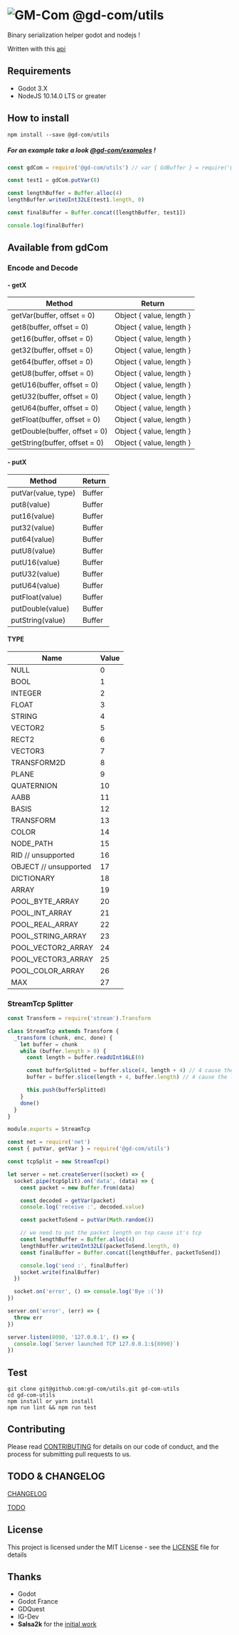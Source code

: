 # ![GM-Com](./img/logo.png) @gd-com/utils

Binary serialization helper godot and nodejs !

Written with this [api](http://docs.godotengine.org/en/stable/tutorials/misc/binary_serialization_api.html)

## Requirements

- Godot 3.X
- NodeJS 10.14.0 LTS or greater

## How to install

`npm install --save @gd-com/utils`


##### For an example take a look *[@gd-com/examples](https://github.com/gd-com/examples)* !

```javascript
const gdCom = require('@gd-com/utils') // var { GdBuffer } = require('@gd-com/utils')

const test1 = gdCom.putVar(8)

const lengthBuffer = Buffer.alloc(4)
lengthBuffer.writeUInt32LE(test1.length, 0)

const finalBuffer = Buffer.concat([lengthBuffer, test1])

console.log(finalBuffer)

```
## Available from gdCom

### Encode and Decode

#### - getX
| Method | Return |
|-------------------------------|------------------------------|
| getVar(buffer, offset = 0) | Object {   value,   length } |
| get8(buffer, offset = 0) | Object {   value,   length } |
| get16(buffer, offset = 0) | Object {   value,   length } |
| get32(buffer, offset = 0) | Object {   value,   length } |
| get64(buffer, offset = 0) | Object {   value,   length } |
| getU8(buffer, offset = 0) | Object {   value,   length } |
| getU16(buffer, offset = 0) | Object {   value,   length } |
| getU32(buffer, offset = 0) | Object {   value,   length } |
| getU64(buffer, offset = 0) | Object {   value,   length } |
| getFloat(buffer, offset = 0) | Object {   value,   length } |
| getDouble(buffer, offset = 0) | Object {   value,   length } |
| getString(buffer, offset = 0) | Object {   value,   length } |

#### - putX
| Method | Return |
|-------------------------------|------------------------------|
| putVar(value, type) | Buffer |
| put8(value) | Buffer |
| put16(value) | Buffer |
| put32(value) | Buffer |
| put64(value) | Buffer |
| putU8(value) | Buffer |
| putU16(value) | Buffer |
| putU32(value) | Buffer |
| putU64(value) | Buffer |
| putFloat(value) | Buffer |
| putDouble(value) | Buffer |
| putString(value) | Buffer |

#### TYPE

| Name | Value |
|-------------------------------|------------------------------|
| NULL | 0 |
| BOOL | 1 |
| INTEGER | 2 |
| FLOAT | 3 |
| STRING | 4 |
| VECTOR2 | 5 |
| RECT2 | 6 |
| VECTOR3 | 7 |
| TRANSFORM2D | 8 |
| PLANE | 9 |
| QUATERNION | 10 |
| AABB | 11 |
| BASIS | 12 |
| TRANSFORM | 13 |
| COLOR | 14 |
| NODE_PATH | 15 |
| RID // unsupported | 16 |
| OBJECT // unsupported | 17 |
| DICTIONARY | 18 |
| ARRAY | 19 |
| POOL_BYTE_ARRAY | 20 |
| POOL_INT_ARRAY | 21 |
| POOL_REAL_ARRAY | 22 |
| POOL_STRING_ARRAY | 23 |
| POOL_VECTOR2_ARRAY | 24 |
| POOL_VECTOR3_ARRAY | 25 |
| POOL_COLOR_ARRAY | 26 |
| MAX | 27 |

### StreamTcp Splitter

```javascript
const Transform = require('stream').Transform

class StreamTcp extends Transform {
  _transform (chunk, enc, done) {
    let buffer = chunk
    while (buffer.length > 0) {
      const length = buffer.readUInt16LE(0)

      const bufferSplitted = buffer.slice(4, length + 4) // 4 cause the length bytes is in buffer
      buffer = buffer.slice(length + 4, buffer.length) // 4 cause the length bytes is in buffer

      this.push(bufferSplitted)
    }
    done()
  }
}

module.exports = StreamTcp
```

```javascript
const net = require('net')
const { putVar, getVar } = require('@gd-com/utils')

const tcpSplit = new StreamTcp()

let server = net.createServer((socket) => {
  socket.pipe(tcpSplit).on('data', (data) => {
    const packet = new Buffer.from(data)

    const decoded = getVar(packet)
    console.log('receive :', decoded.value)

    const packetToSend = putVar(Math.random())

    // we need to put the packet length on top cause it's tcp
    const lengthBuffer = Buffer.alloc(4)
    lengthBuffer.writeUInt32LE(packetToSend.length, 0)
    const finalBuffer = Buffer.concat([lengthBuffer, packetToSend])

    console.log('send :', finalBuffer)
    socket.write(finalBuffer)
  })

  socket.on('error', () => console.log('Bye :('))
})

server.on('error', (err) => {
  throw err
})

server.listen(8090, '127.0.0.1', () => {
  console.log(`Server launched TCP 127.0.0.1:${8090}`)
})
```

## Test

```
git clone git@github.com:gd-com/utils.git gd-com-utils
cd gd-com-utils
npm install or yarn install
npm run lint && npm run test
```

## Contributing

Please read [CONTRIBUTING](CONTRIBUTING.md) for details on our code of conduct, and the process for submitting pull requests to us.

## TODO & CHANGELOG
[CHANGELOG](CHANGELOG.md)

[TODO](TODO.md)


## License

This project is licensed under the MIT License - see the [LICENSE](LICENSE) file for details

## Thanks
* Godot
* Godot France
* GDQuest
* IG-Dev
* **Salsa2k** for the [initial work](https://github.com/salsa2k/godotserver)
